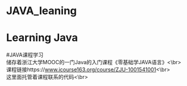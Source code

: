# JAVA_leaning
Learning Java
==============
#JAVA课程学习
<br>储存着浙江大学MOOC的一门Java的入门课程《零基础学JAVA语言》<\br>
<br>课程链接https://www.icourse163.org/course/ZJU-1001541001<\br>
<br>这里面托管着课程联系的代码<\br>
